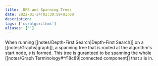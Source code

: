 ```yaml
---
title:  DFS and Spanning Trees
date: 2022-01-24T02:30:59+01:00
description: 
tags: ['cs/algorithms']
aliases: ['']
---
```

When running [[notes/Depth-First Search|Depth-First Search]] on a [[notes/Graphs|graph]], a spanning tree that is rooted at the algorithm's start node, $s$ is formed. This tree is guranteed to be spanning the whole [[notes/Graph Terminology#^f18c89|connected component]] that $s$ is in.